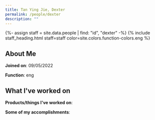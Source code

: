 ```yaml
---
title: Tan Ying Jie, Dexter
permalink: /people/dexter
description: ""
---
```


{%- assign staff = site.data.people | find: "id", "dexter" -%}
{% include staff_heading.html staff=staff color=site.colors.function-colors.eng %}

## About Me

**Joined on**: 09/05/2022

**Function**: eng

## What I've worked on

**Products/things I've worked on**:


**Some of my accomplishments**:

